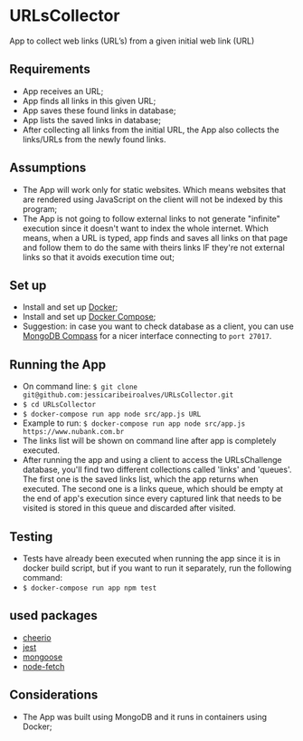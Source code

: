 # URLsCollector
App to collect web links (URL’s) from a given initial web link (URL)

## Requirements
- App receives an URL;
- App finds all links in this given URL;
- App saves these found links in database;
- App lists the saved links in database;
- After collecting all links from the initial URL, the App also collects the links/URLs from the newly found links.

## Assumptions
- The App will work only for static websites. Which means websites that are rendered using JavaScript on the client will not be indexed by this program;
- The App is not going to follow external links to not generate "infinite" execution since it doesn't want to index the whole internet. Which means, when a URL is typed, app finds and saves all links on that page and follow them to do the same with theirs links IF they're not external links so that it avoids execution time out;

## Set up
- Install and set up [Docker](https://www.docker.com/get-started);
- Install and set up [Docker Compose](https://docs.docker.com/compose/install/);
- Suggestion: in case you want to check database as a client, you can use [MongoDB Compass](https://www.mongodb.com/products/compass) for a nicer interface connecting to ```port 27017```.

## Running the App
- On command line: ```$ git clone git@github.com:jessicaribeiroalves/URLsCollector.git```
- ```$ cd URLsCollector```
- ```$ docker-compose run app node src/app.js URL```
- Example to run: ```$ docker-compose run app node src/app.js https://www.nubank.com.br```
- The links list will be shown on command line after app is completely executed.
- After running the app and using a client to access the URLsChallenge database, you'll find two different collections called 'links' and 'queues'. The first one is the saved links list, which the app returns when executed. The second one is a links queue, which should be empty at the end of app's execution since every captured link that needs to be visited is stored in this queue and discarded after visited.

## Testing
- Tests have already been executed when running the app since it is in docker build script, but if you want to run it separately, run the following command:
- ```$ docker-compose run app npm test```

## used packages
- [cheerio](https://cheerio.js.org/)
- [jest](https://jestjs.io/)
- [mongoose](https://mongoosejs.com/)
- [node-fetch](https://www.npmjs.com/package/node-fetch)

## Considerations
- The App was built using MongoDB and it runs in containers using Docker;
